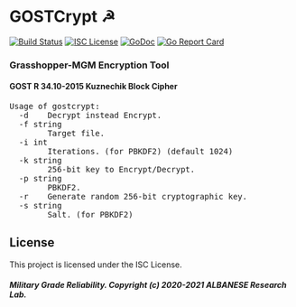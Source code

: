 # GOSTCrypt ☭
[![Build Status](https://www.travis-ci.com/pedroalbanese/gostcrypt.svg?branch=master)](https://www.travis-ci.com/pedroalbanese/gostcrypt)
[![ISC License](http://img.shields.io/badge/license-ISC-blue.svg)](https://github.com/pedroalbanese/gostcrypt/blob/master/LICENSE.md) 
[![GoDoc](https://godoc.org/github.com/pedroalbanese/gostcrypt?status.png)](http://godoc.org/github.com/pedroalbanese/gostcrypt)
[![Go Report Card](https://goreportcard.com/badge/github.com/pedroalbanese/gostcrypt)](https://goreportcard.com/report/github.com/pedroalbanese/gostcrypt)
### Grasshopper-MGM Encryption Tool
#### GOST R 34.10-2015 Kuznechik Block Cipher
<pre>Usage of gostcrypt:
  -d    Decrypt instead Encrypt.
  -f string
        Target file.
  -i int
        Iterations. (for PBKDF2) (default 1024)
  -k string
        256-bit key to Encrypt/Decrypt.
  -p string
        PBKDF2.
  -r    Generate random 256-bit cryptographic key.
  -s string
        Salt. (for PBKDF2)</pre>

## License

This project is licensed under the ISC License.

##### Military Grade Reliability. Copyright (c) 2020-2021 ALBANESE Research Lab.
